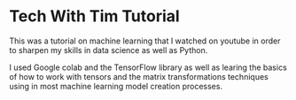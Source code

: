 # Tech With Tim Tutorial

This was a tutorial on machine learning that I watched on youtube in order to sharpen my skills in data science as well as Python.

I used Google colab and the TensorFlow library as well as learing the basics of how to work with tensors and the matrix transformations techniques using in most machine learning model creation processes. 
